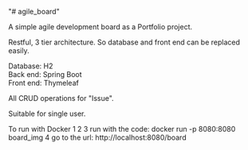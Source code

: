 "# agile_board" 

A simple agile development board as a Portfolio project.

Restful, 3 tier architecture. 
So database and front end can be replaced easily.

Database: H2 <br>
Back end: Spring Boot <br>
Front end: Thymeleaf <br>

All CRUD operations for "Issue". <br>

Suitable for single user. <br>


To run with Docker
1
2
3 run with the code: docker run -p 8080:8080 board_img
4 go to the url: http://localhost:8080/board


